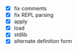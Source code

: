 - [x] fix comments
- [x] fix REPL parsing
- [x] apply
- [x] load
- [x] stdlib
- [x] alternate definition form